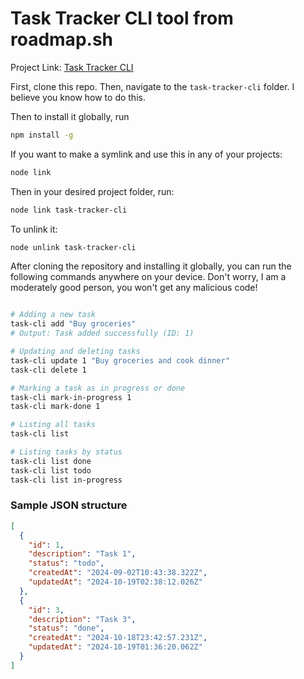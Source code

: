 # Task Tracker CLI tool from roadmap.sh

Project Link: [Task Tracker CLI](https://roadmap.sh/projects/task-tracker)

First, clone this repo. Then, navigate to the `task-tracker-cli` folder. I believe you know how to do this.

Then to install it globally, run

```bash
npm install -g
```

If you want to make a symlink and use this in any of your projects:

```bash
node link
```

Then in your desired project folder, run:

```bash
node link task-tracker-cli
```

To unlink it:

```bash
node unlink task-tracker-cli
```

After cloning the repository and installing it globally, you can run the following commands anywhere on your device.
Don't worry, I am a moderately good person, you won't get any malicious code!

```bash

# Adding a new task
task-cli add "Buy groceries"
# Output: Task added successfully (ID: 1)

# Updating and deleting tasks
task-cli update 1 "Buy groceries and cook dinner"
task-cli delete 1

# Marking a task as in progress or done
task-cli mark-in-progress 1
task-cli mark-done 1

# Listing all tasks
task-cli list

# Listing tasks by status
task-cli list done
task-cli list todo
task-cli list in-progress

```

### Sample JSON structure

```json
[
  {
    "id": 1,
    "description": "Task 1",
    "status": "todo",
    "createdAt": "2024-09-02T10:43:38.322Z",
    "updatedAt": "2024-10-19T02:38:12.026Z"
  },
  {
    "id": 3,
    "description": "Task 3",
    "status": "done",
    "createdAt": "2024-10-18T23:42:57.231Z",
    "updatedAt": "2024-10-19T01:36:20.062Z"
  }
]
```
